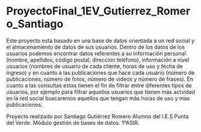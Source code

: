 # ProyectoFinal_1EV_Gutierrez_Romero_Santiago

Este proyecto esta basado en una base de datos orientada a un red social y el almacenamiento de datos de sus usuarios. Dentro de los datos de los usuarios podemos encontrar datos referentes a su información personal (nombre, apellidos, código postal, dirección teléfono), información a nivel usuarios (nombres de usuario de cada cliente, horas de uso y fecha de ingreso) y en cuanto a las publicaciones que hace cada usuario (número de publicaciones, número de fotos, número de videos y número de frases).
En cuanto a las consultas estas tienen el fin de filtrar entre diferentes tipos de usuarios, por ejemplo para filtrar aquellos usuarios que tienen más actvidad en la red social buscaremos aquellos que tengan más horas de uso y mas publicaciones.

Proyecto realizado por Santiago Gutiérrez Romero 
Alumno del I.E.S Punta del Verde. 
Módulo gestión de bases de datos. 1ºASIR.
